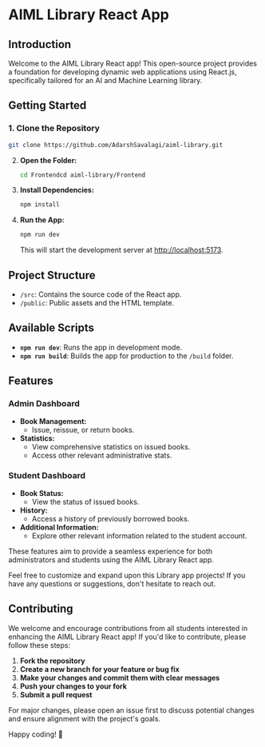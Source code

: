# AIML Library React App

## Introduction

Welcome to the AIML Library React app! This open-source project provides a foundation for developing dynamic web applications using React.js, specifically tailored for an AI and Machine Learning library.

## Getting Started

### 1. Clone the Repository

```bash
git clone https://github.com/AdarshSavalagi/aiml-library.git
   ```
2. **Open the Folder:**
   ```bash
   cd Frontendcd aiml-library/Frontend
   ```
3. **Install Dependencies:**
   ```bash
   npm install
   ```

4. **Run the App:**
   ```bash
   npm run dev
   ```

   This will start the development server at [http://localhost:5173](http://localhost:5173).

## Project Structure

- `/src`: Contains the source code of the React app.
- `/public`: Public assets and the HTML template.

## Available Scripts

- **`npm run dev`**: Runs the app in development mode.
- **`npm run build`**: Builds the app for production to the `/build` folder.

## Features

### Admin Dashboard
- **Book Management:**
  - Issue, reissue, or return books.
- **Statistics:**
  - View comprehensive statistics on issued books.
  - Access other relevant administrative stats.

### Student Dashboard
- **Book Status:**
  - View the status of issued books.
- **History:**
  - Access a history of previously borrowed books.
- **Additional Information:**
  - Explore other relevant information related to the student account.

These features aim to provide a seamless experience for both administrators and students using the AIML Library React app.

Feel free to customize and expand upon this Library app projects! If you have any questions or suggestions, don't hesitate to reach out.

## Contributing

We welcome and encourage contributions from all students interested in enhancing the AIML Library React app! If you'd like to contribute, please follow these steps:

1. **Fork the repository**
2. **Create a new branch for your feature or bug fix**
3. **Make your changes and commit them with clear messages**
4. **Push your changes to your fork**
5. **Submit a pull request**

For major changes, please open an issue first to discuss potential changes and ensure alignment with the project's goals.

Happy coding! 🚀

